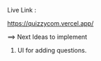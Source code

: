 
Live Link :

https://quizzycom.vercel.app/


==> Next Ideas to implement 
1. UI for adding questions.
